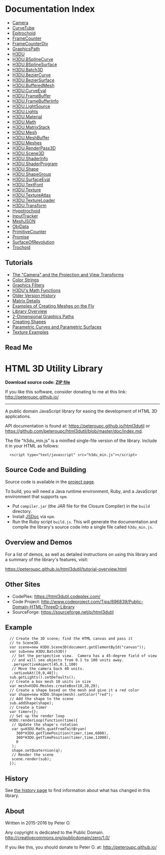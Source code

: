 # Documentation Index

* <a href="Camera.md">Camera</a>
* <a href="CurveTube.md">CurveTube</a>
* <a href="Epitrochoid.md">Epitrochoid</a>
* <a href="FrameCounter.md">FrameCounter</a>
* <a href="FrameCounterDiv.md">FrameCounterDiv</a>
* <a href="GraphicsPath.md">GraphicsPath</a>
* <a href="H3DU.md">H3DU</a>
* <a href="H3DU.BSplineCurve.md">H3DU.BSplineCurve</a>
* <a href="H3DU.BSplineSurface.md">H3DU.BSplineSurface</a>
* <a href="H3DU.Batch3D.md">H3DU.Batch3D</a>
* <a href="H3DU.BezierCurve.md">H3DU.BezierCurve</a>
* <a href="H3DU.BezierSurface.md">H3DU.BezierSurface</a>
* <a href="H3DU.BufferedMesh.md">H3DU.BufferedMesh</a>
* <a href="H3DU.CurveEval.md">H3DU.CurveEval</a>
* <a href="H3DU.FrameBuffer.md">H3DU.FrameBuffer</a>
* <a href="H3DU.FrameBufferInfo.md">H3DU.FrameBufferInfo</a>
* <a href="H3DU.LightSource.md">H3DU.LightSource</a>
* <a href="H3DU.Lights.md">H3DU.Lights</a>
* <a href="H3DU.Material.md">H3DU.Material</a>
* <a href="H3DU.Math.md">H3DU.Math</a>
* <a href="H3DU.MatrixStack.md">H3DU.MatrixStack</a>
* <a href="H3DU.Mesh.md">H3DU.Mesh</a>
* <a href="H3DU.MeshBuffer.md">H3DU.MeshBuffer</a>
* <a href="H3DU.Meshes.md">H3DU.Meshes</a>
* <a href="H3DU.RenderPass3D.md">H3DU.RenderPass3D</a>
* <a href="H3DU.Scene3D.md">H3DU.Scene3D</a>
* <a href="H3DU.ShaderInfo.md">H3DU.ShaderInfo</a>
* <a href="H3DU.ShaderProgram.md">H3DU.ShaderProgram</a>
* <a href="H3DU.Shape.md">H3DU.Shape</a>
* <a href="H3DU.ShapeGroup.md">H3DU.ShapeGroup</a>
* <a href="H3DU.SurfaceEval.md">H3DU.SurfaceEval</a>
* <a href="H3DU.TextFont.md">H3DU.TextFont</a>
* <a href="H3DU.Texture.md">H3DU.Texture</a>
* <a href="H3DU.TextureAtlas.md">H3DU.TextureAtlas</a>
* <a href="H3DU.TextureLoader.md">H3DU.TextureLoader</a>
* <a href="H3DU.Transform.md">H3DU.Transform</a>
* <a href="Hypotrochoid.md">Hypotrochoid</a>
* <a href="InputTracker.md">InputTracker</a>
* <a href="MeshJSON.md">MeshJSON</a>
* <a href="ObjData.md">ObjData</a>
* <a href="PrimitiveCounter.md">PrimitiveCounter</a>
* <a href="Promise.md">Promise</a>
* <a href="SurfaceOfRevolution.md">SurfaceOfRevolution</a>
* <a href="Trochoid.md">Trochoid</a>

## Tutorials

* <a href="tutorial-camera.md">The "Camera" and the Projection and View Transforms</a>
* <a href="tutorial-colors.md">Color Strings</a>
* <a href="tutorial-filters.md">Graphics Filters</a>
* <a href="tutorial-glmath.md">H3DU's Math Functions</a>
* <a href="tutorial-history.md">Older Version History</a>
* <a href="tutorial-matrixdetails.md">Matrix Details</a>
* <a href="tutorial-meshexamples.md">Examples of Creating Meshes on the Fly</a>
* <a href="tutorial-overview.md">Library Overview</a>
* <a href="tutorial-paths.md">2-Dimensional Graphics Paths</a>
* <a href="tutorial-shapes.md">Creating Shapes</a>
* <a href="tutorial-surfaces.md">Parametric Curves and Parametric Surfaces</a>
* <a href="tutorial-textures.md">Texture Examples</a>

## Read Me

<h1>HTML 3D Utility Library</h1><p><strong>Download source code: <a href="https://github.com/peteroupc/html3dutil/archive/master.zip">ZIP file</a></strong></p>
<p>If you like this software, consider donating to me at this link: <a href="http://peteroupc.github.io/">http://peteroupc.github.io/</a></p>
<hr>
<p>A public domain JavaScript library for easing the development of HTML 3D applications.</p>
<p>API documentation is found at: <a href="https://peteroupc.github.io/html3dutil">https://peteroupc.github.io/html3dutil</a>
or <a href="https://github.com/peteroupc/html3dutil/blob/master/doc/index.md">https://github.com/peteroupc/html3dutil/blob/master/doc/index.md</a>.</p>
<p>The file &quot;h3du_min.js&quot; is a minified single-file version of the library.  Include it in your HTML
as follows:</p>
<pre class="prettyprint source lang-html"><code>  &lt;script type=&quot;text/javascript&quot; src=&quot;h3du_min.js&quot;>&lt;/script></code></pre><h2>Source Code and Building</h2><p>Source code is available in the <a href="https://github.com/peteroupc/html3dutil">project page</a>.</p>
<p>To build, you will need a Java runtime environment, Ruby, and a JavaScript environment
that supports <code>npm</code>.</p>
<ul>
<li>Put <code>compiler.jar</code> (the JAR file for the Closure Compiler) in the <code>build</code> directory.</li>
<li>Install <a href="https://github.com/jsdoc3/jsdoc">JSDoc</a> via <code>npm</code>.</li>
<li>Run the Ruby script <code>build.js</code>. This will generate the documentation and compile
the library's source code into a single file called <code>h3du_min.js</code>.</li>
</ul>
<h2>Overview and Demos</h2><p>For a list of demos, as well as detailed instructions on using this library and a summary of the library's features, visit:</p>
<p><a href="https://peteroupc.github.io/html3dutil/tutorial-overview.html">https://peteroupc.github.io/html3dutil/tutorial-overview.html</a></p>
<h2>Other Sites</h2><ul>
<li>CodePlex: <a href="https://html3dutil.codeplex.com/">https://html3dutil.codeplex.com/</a></li>
<li>Code Project: <a href="http://www.codeproject.com/Tips/896839/Public-Domain-HTML-ThreeD-Library">http://www.codeproject.com/Tips/896839/Public-Domain-HTML-ThreeD-Library</a></li>
<li>SourceForge: <a href="https://sourceforge.net/p/html3dutil">https://sourceforge.net/p/html3dutil</a></li>
</ul>
<h2>Example</h2><pre class="prettyprint source lang-javascript"><code>  // Create the 3D scene; find the HTML canvas and pass it
  // to Scene3D.
  var scene=new H3DU.Scene3D(document.getElementById(&quot;canvas&quot;));
  var sub=new H3DU.Batch3D()
   // Set the perspective view.  Camera has a 45-degree field of view
   // and will see objects from 0.1 to 100 units away.
   .perspectiveAspect(45,0.1,100)
   // Move the camera back 40 units.
   .setLookAt([0,0,40]);
  sub.getLights().setDefaults();
  // Create a box mesh 10 units in size
  var mesh=H3DU.Meshes.createBox(10,20,20);
  // Create a shape based on the mesh and give it a red color
  var shape=new H3DU.Shape(mesh).setColor(&quot;red&quot;);
  // Add the shape to the scene
  sub.addShape(shape);
  // Create a timer
  var timer={};
  // Set up the render loop
  H3DU.renderLoop(function(time){
   // Update the shape's rotation
   var q=H3DU.Math.quatFromTaitBryan(
     360*H3DU.getTimePosition(timer,time,6000),
     360*H3DU.getTimePosition(timer,time,12000),
     0
   );
   shape.setQuaternion(q);
   // Render the scene
   scene.render(sub);
  });</code></pre><h2>History</h2><p>See <a href="https://peteroupc.github.io/html3dutil/tutorial-history.html">the history page</a> to find
information about what has changed in this library.</p>
<h2>About</h2><p>Written in 2015-2016 by Peter O.</p>
<p>Any copyright is dedicated to the Public Domain.
<a href="http://creativecommons.org/publicdomain/zero/1.0/">http://creativecommons.org/publicdomain/zero/1.0/</a></p>
<p>If you like this, you should donate to Peter O.
at: <a href="http://peteroupc.github.io/">http://peteroupc.github.io/</a></p>

